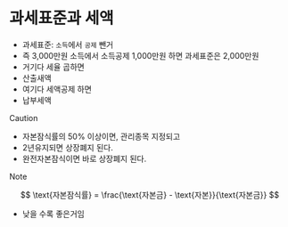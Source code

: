 # 과세표준과 세액

* 과세표준: `소득`에서 `공제` 뺀거 
* 즉 3,000만원 소득에서 소득공제 1,000만원 하면 과세표준은 2,000만원
* 거기다 세율 곱하면
* 산출새액
* 여기다 세액공제 하면
* 납부세액

> [!Caution]
>
> * 자본잠식률의 50% 이상이면, 관리종목 지정되고
> * 2년유지되면 상장폐지 된다.
> * 완전자본잠식이면 바로 상장폐지 된다.

> [!note]
> $$
> \text{자본잠식률} = \frac{\text{자본금} - \text{자본}}{\text{자본금}}
> $$
>
> * 낮을 수록 좋은거임































 





































